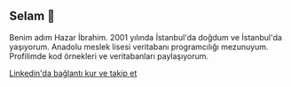 ## Selam 👋
<p>Benim adım Hazar İbrahim. 2001 yılında İstanbul'da doğdum ve İstanbul'da yaşıyorum. Anadolu meslek lisesi veritabanı programcılığı mezunuyum. Profilimde kod örnekleri ve veritabanları paylaşıyorum.</p>
<p><a href="https://linkedin.com/in/hazaribrahimaslan">Linkedin'da bağlantı kur ve takip et</a></p>
